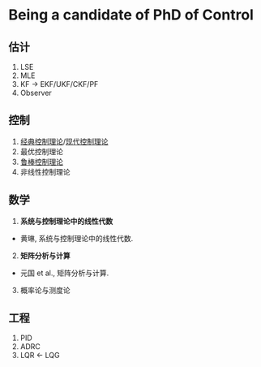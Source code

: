 # Being a candidate of PhD of Control

## 估计 <!-- {docsify-ignore} -->

1. LSE
2. MLE
3. KF -> EKF/UKF/CKF/PF
4. Observer

## 控制 <!-- {docsify-ignore} -->

1. [经典控制理论](./classicControl/README.md)/[现代控制理论](./modernControl/README.md)
2. 最优控制理论
3. [鲁棒控制理论](./robustControl/README.md)
4. 非线性控制理论

## 数学

1. **系统与控制理论中的线性代数**
  - 黄琳, 系统与控制理论中的线性代数.
2. **矩阵分析与计算**
  - 元国 et al., 矩阵分析与计算.
3. 概率论与测度论

## 工程 <!-- {docsify-ignore} -->

1. PID
2. ADRC
3. LQR <- LQG
